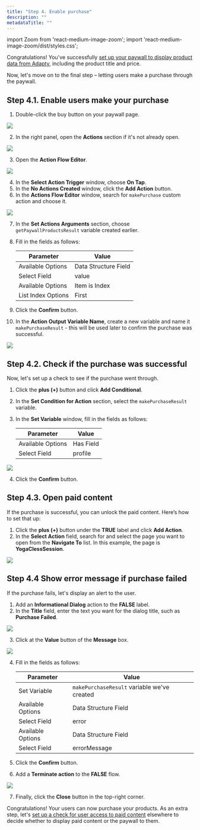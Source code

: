 ```yaml
---
title: "Step 4. Enable purchase"
description: ""
metadataTitle: ""
---
```


import Zoom from 'react-medium-image-zoom';
import 'react-medium-image-zoom/dist/styles.css';

Congratulations! You've successfully [set up your paywall to display product data from Adapty](ff-add-variables-to-paywalls), including the product title and price.

Now, let's move on to the final step – letting users make a purchase through the paywall.

## Step 4.1. Enable users make your purchase

1. Double-click the buy button on your paywall page.
<Zoom>
  <img src={require('./FF_img/double-click-buy.webp').default}
  style={{
    border: '1px solid #727272', /* border width and color */
    width: '700px', /* image width */
    display: 'block', /* for alignment */
    margin: '0 auto' /* center alignment */
  }}
/>
</Zoom>

2. In the right panel, open the **Actions** section if it's not already open.

<Zoom>
  <img src={require('./FF_img/actions-makepurchase.webp').default}
  style={{
    border: '1px solid #727272', /* border width and color */
    width: '700px', /* image width */
    display: 'block', /* for alignment */
    margin: '0 auto' /* center alignment */
  }}
/>
</Zoom>

3. Open the **Action Flow Editor**.

<Zoom>
  <img src={require('./FF_img/new-editor.webp').default}
  style={{
    border: '1px solid #727272', /* border width and color */
    width: '700px', /* image width */
    display: 'block', /* for alignment */
    margin: '0 auto' /* center alignment */
  }}
/>
</Zoom>

4. In the **Select Action Trigger** window, choose **On Tap**.
5. In the **No Actions Created** window, click the **Add Action** button.
6. In the **Actions Flow Editor** window, search for `makePurchase` custom action and choose it.

<Zoom>
  <img src={require('./FF_img/make-purchase.webp').default}
  style={{
    border: '1px solid #727272', /* border width and color */
    width: '700px', /* image width */
    display: 'block', /* for alignment */
    margin: '0 auto' /* center alignment */
  }}
/>
</Zoom>

7. In the **Set Actions Arguments** section, choose `getPaywallProductsResult` variable created earlier.
8. Fill in the fields as follows:

	  | Parameter | Value |
	  |--------------------------|----------|
	  | Available Options| Data Structure Field |
	  | Select Field | value |
	  | Available Options | Item is Index |
	  | List Index Options | First |

9. Click the **Confirm** button.
10. In the **Action Output Variable Name**, create a new variable and name it `makePurchaseResult` - this will be used later to confirm the purchase was successful.

<Zoom>
  <img src={require('./FF_img/makePurchaseResult.webp').default}
  style={{
    border: '1px solid #727272', /* border width and color */
    width: '700px', /* image width */
    display: 'block', /* for alignment */
    margin: '0 auto' /* center alignment */
  }}
/>
</Zoom>

## Step 4.2. Check if the purchase was successful

Now, let's set up a check to see if the purchase went through. 

1. Click the **plus (+)** button and click **Add Conditional**.
2. In the **Set Condition for Action** section, select the `makePurchaseResult` variable.
3. In the **Set Variable** window, fill in the fields as follows:

	  | Parameter | Value |
	  |--------------------------|----------|
	  | Available Options| Has Field |
	  | Select Field | profile |

<Zoom>
  <img src={require('./FF_img/check-makePurchaseResult.webp').default}
  style={{
    border: '1px solid #727272', /* border width and color */
    width: '700px', /* image width */
    display: 'block', /* for alignment */
    margin: '0 auto' /* center alignment */
  }}
/>
</Zoom>

4. Click the **Confirm** button.

## Step 4.3. Open paid content

If the purchase is successful, you can unlock the paid content. Here’s how to set that up:

1. Click the **plus (+)** button under the **TRUE** label and click **Add Action**.
2. In the **Select Action** field, search for and select the page you want to open from the **Navigate To** list. In this example, the page is **YogaClessSession**.

<Zoom>
  <img src={require('./FF_img/open-paid-content.webp').default}
  style={{
    border: '1px solid #727272', /* border width and color */
    width: '700px', /* image width */
    display: 'block', /* for alignment */
    margin: '0 auto' /* center alignment */
  }}
/>
</Zoom>


## Step 4.4 Show error message if purchase failed

If the purchase fails, let's display an alert to the user.

1. Add an **Informational Dialog** action to the **FALSE** label.
2. In the **Title** field, enter the text you want for the dialog title, such as **Purchase Failed**.
 <Zoom>
    <img src={require('./FF_img/makePurchase-informational.webp').default}
    style={{
      border: '1px solid #727272', /* border width and color */
      width: '700px', /* image width */
      display: 'block', /* for alignment */
      margin: '0 auto' /* center alignment */
    }}
  />
  </Zoom>

3. Click at the **Value** button of the **Message** box.

  <Zoom>
    <img src={require('./FF_img/makePurchase-error.webp').default}
    style={{
      border: '1px solid #727272', /* border width and color */
      width: '700px', /* image width */
      display: 'block', /* for alignment */
      margin: '0 auto' /* center alignment */
    }}
  />
  </Zoom>

4. Fill in the fields as follows:

	  | Parameter | Value |
	  |--------------------------|----------|
	  | Set Variable| `makePurchaseResult` variable we've created  |
	  | Available Options| Data Structure Field |
	  | Select Field | error |
	  | Available Options| Data Structure Field |
	  | Select Field | errorMessage |

5. Click the **Confirm** button.
6. Add a **Terminate action** to the  **FALSE** flow.

  <Zoom>
    <img src={require('./FF_img/makePurchaseFinal.webp').default}
    style={{
      border: '1px solid #727272', /* border width and color */
      width: '700px', /* image width */
      display: 'block', /* for alignment */
      margin: '0 auto' /* center alignment */
    }}
  />
  </Zoom>

7. Finally, click the **Close** button in the top-right corner.

Congratulations! Your users can now purchase your products. As an extra step, let's [set up a check for user access to paid content](ff-check-subscription-status) elsewhere to decide whether to display paid content or the paywall to them.
